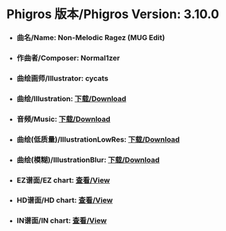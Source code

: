 
# Phigros 版本/Phigros Version:  3.10.0

- ### __曲名/Name:  Non-Melodic Ragez (MUG Edit)__

- ### __作曲者/Composer:  Normal1zer__

- ### __曲绘画师/Illustrator:  cycats__

- ### __曲绘/Illustration:  [下载/Download](https://github.com/Po6647A/PAR/releases/download/3.10.0/1048.png)__

- ### __音频/Music:  [下载/Download](https://github.com/Po6647A/PAR/releases/download/3.10.0/1797.ogg)__

- ### __曲绘(低质量)/IllustrationLowRes:  [下载/Download](https://github.com/Po6647A/PAR/releases/download/3.10.0/1540.png)__

- ### __曲绘(模糊)/IllustrationBlur:  [下载/Download](https://github.com/Po6647A/PAR/releases/download/3.10.0/1294.png)__


- ### __EZ谱面/EZ chart:  [查看/View](./EZ.json/index.html)__

- ### __HD谱面/HD chart:  [查看/View](./HD.json/index.html)__

- ### __IN谱面/IN chart:  [查看/View](./IN.json/index.html)__
